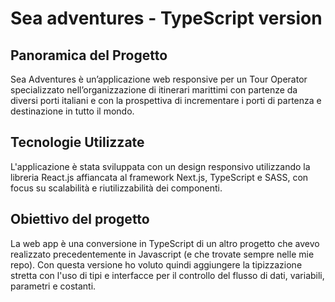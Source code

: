# Sea adventures - TypeScript version

## Panoramica del Progetto

Sea Adventures è un’applicazione web responsive per un Tour Operator specializzato nell’organizzazione di itinerari marittimi con partenze da diversi porti italiani e con la prospettiva di incrementare i porti di partenza e destinazione in tutto il mondo.

## Tecnologie Utilizzate

L'applicazione è stata sviluppata con un design responsivo utilizzando la libreria React.js affiancata al framework Next.js, TypeScript e SASS, con focus su scalabilità e riutilizzabilità dei componenti.

## Obiettivo del progetto

La web app è una conversione in TypeScript di un altro progetto che avevo realizzato precedentemente in Javascript (e che trovate sempre nelle mie repo).
Con questa versione ho voluto quindi aggiungere la tipizzazione stretta con l'uso di tipi e interfacce per il controllo del flusso di dati, variabili, parametri e costanti.
